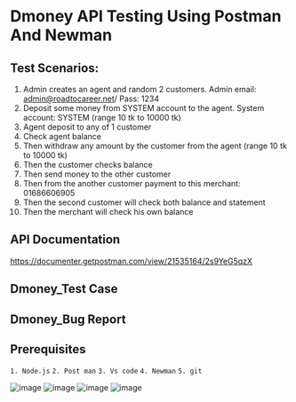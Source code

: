 # Dmoney API Testing Using Postman And Newman

## Test Scenarios:
1. Admin creates an agent and random 2 customers. Admin email: admin@roadtocareer.net/ Pass: 1234
2. Deposit some money from SYSTEM account to the agent. System account: SYSTEM (range 10 tk to 10000 tk)
3. Agent deposit to any of 1 customer
4. Check agent balance
5. Then withdraw any amount by the customer from the agent (range 10 tk to 10000 tk)
6. Then the customer checks balance
7. Then send money to the other customer
8. Then from the another customer payment to this merchant: 01686606905
9. Then the second customer will check both balance and statement
10. Then the merchant will check his own balance 

## API Documentation
https://documenter.getpostman.com/view/21535164/2s9YeG5qzX 

## Dmoney_Test Case 

## Dmoney_Bug Report

## Prerequisites
``` 1. Node.js ```
``` 2. Post man ```
``` 3. Vs code ```
``` 4. Newman ```
``` 5. git ```

![image](https://github.com/Anika21-NextIn/dmoney_transaction_postman/assets/55154873/6745e370-e2e4-4aee-b14d-7fcdf06df918)
![image](https://github.com/Anika21-NextIn/dmoney_transaction_postman/assets/55154873/5bc99acc-cfdf-4954-8c76-a8642f61751d)
![image](https://github.com/Anika21-NextIn/dmoney_transaction_postman/assets/55154873/43dcd039-e6a3-4846-9d3a-2986d68bb457)
![image](https://github.com/Anika21-NextIn/dmoney_transaction_postman/assets/55154873/fb447427-8edd-4e77-ad97-594a91a062b5)
